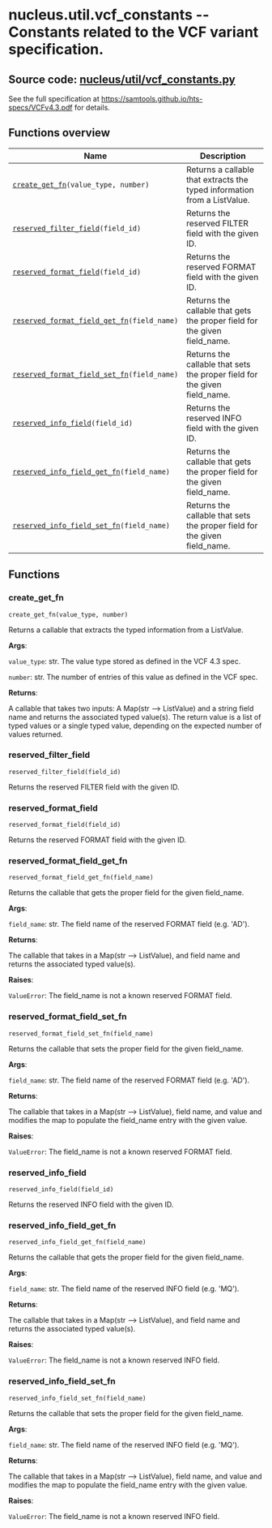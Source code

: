 # nucleus.util.vcf_constants -- Constants related to the VCF variant specification.
**Source code:** [nucleus/util/vcf_constants.py](https://github.com/google/nucleus/tree/master/nucleus/util/vcf_constants.py)
---
See the full specification at https://samtools.github.io/hts-specs/VCFv4.3.pdf
for details.

## Functions overview
Name | Description
-----|------------
[`create_get_fn`](#create_get_fn)`(value_type, number)` | Returns a callable that extracts the typed information from a ListValue.
[`reserved_filter_field`](#reserved_filter_field)`(field_id)` | Returns the reserved FILTER field with the given ID.
[`reserved_format_field`](#reserved_format_field)`(field_id)` | Returns the reserved FORMAT field with the given ID.
[`reserved_format_field_get_fn`](#reserved_format_field_get_fn)`(field_name)` | Returns the callable that gets the proper field for the given field_name.
[`reserved_format_field_set_fn`](#reserved_format_field_set_fn)`(field_name)` | Returns the callable that sets the proper field for the given field_name.
[`reserved_info_field`](#reserved_info_field)`(field_id)` | Returns the reserved INFO field with the given ID.
[`reserved_info_field_get_fn`](#reserved_info_field_get_fn)`(field_name)` | Returns the callable that gets the proper field for the given field_name.
[`reserved_info_field_set_fn`](#reserved_info_field_set_fn)`(field_name)` | Returns the callable that sets the proper field for the given field_name.

## Functions
### create_get_fn
`create_get_fn(value_type, number)`

Returns a callable that extracts the typed information from a ListValue.

**Args**:

`value_type`: str. The value type stored as defined in the VCF 4.3 spec.

`number`: str. The number of entries of this value as defined in the VCF spec.


**Returns**:

  A callable that takes two inputs: A Map(str --> ListValue) and a string
  field name and returns the associated typed value(s). The return value is
  a list of typed values or a single typed value, depending on the expected
  number of values returned.

### reserved_filter_field
`reserved_filter_field(field_id)`

Returns the reserved FILTER field with the given ID.

### reserved_format_field
`reserved_format_field(field_id)`

Returns the reserved FORMAT field with the given ID.

### reserved_format_field_get_fn
`reserved_format_field_get_fn(field_name)`

Returns the callable that gets the proper field for the given field_name.

**Args**:

`field_name`: str. The field name of the reserved FORMAT field (e.g. 'AD').


**Returns**:

  The callable that takes in a Map(str --> ListValue), and field name and
  returns the associated typed value(s).

**Raises**:

`ValueError`: The field_name is not a known reserved FORMAT field.


### reserved_format_field_set_fn
`reserved_format_field_set_fn(field_name)`

Returns the callable that sets the proper field for the given field_name.

**Args**:

`field_name`: str. The field name of the reserved FORMAT field (e.g. 'AD').


**Returns**:

  The callable that takes in a Map(str --> ListValue), field name, and value
  and modifies the map to populate the field_name entry with the given value.

**Raises**:

`ValueError`: The field_name is not a known reserved FORMAT field.


### reserved_info_field
`reserved_info_field(field_id)`

Returns the reserved INFO field with the given ID.

### reserved_info_field_get_fn
`reserved_info_field_get_fn(field_name)`

Returns the callable that gets the proper field for the given field_name.

**Args**:

`field_name`: str. The field name of the reserved INFO field (e.g. 'MQ').


**Returns**:

  The callable that takes in a Map(str --> ListValue), and field name and
  returns the associated typed value(s).

**Raises**:

`ValueError`: The field_name is not a known reserved INFO field.


### reserved_info_field_set_fn
`reserved_info_field_set_fn(field_name)`

Returns the callable that sets the proper field for the given field_name.

**Args**:

`field_name`: str. The field name of the reserved INFO field (e.g. 'MQ').


**Returns**:

  The callable that takes in a Map(str --> ListValue), field name, and value
  and modifies the map to populate the field_name entry with the given value.

**Raises**:

`ValueError`: The field_name is not a known reserved INFO field.


